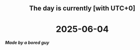 <h2 align=center>The day is currently [with UTC+0]</h2>
<h1 align=center><!--TIME BEGIN-->2025-06-04<!--TIME END--></h1>
<h5>Made by a bored guy</h5>
